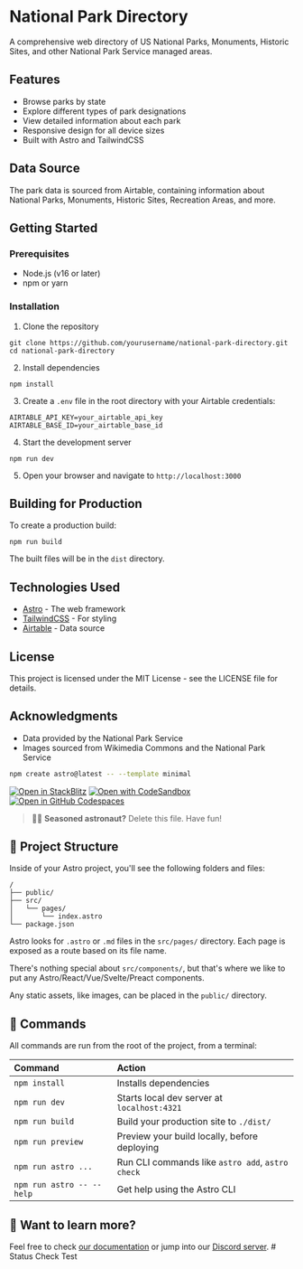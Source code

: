 # National Park Directory

A comprehensive web directory of US National Parks, Monuments, Historic Sites, and other National Park Service managed areas.

## Features

- Browse parks by state
- Explore different types of park designations
- View detailed information about each park
- Responsive design for all device sizes
- Built with Astro and TailwindCSS

## Data Source

The park data is sourced from Airtable, containing information about National Parks, Monuments, Historic Sites, Recreation Areas, and more.

## Getting Started

### Prerequisites

- Node.js (v16 or later)
- npm or yarn

### Installation

1. Clone the repository
```
git clone https://github.com/yourusername/national-park-directory.git
cd national-park-directory
```

2. Install dependencies
```
npm install
```

3. Create a `.env` file in the root directory with your Airtable credentials:
```
AIRTABLE_API_KEY=your_airtable_api_key
AIRTABLE_BASE_ID=your_airtable_base_id
```

4. Start the development server
```
npm run dev
```

5. Open your browser and navigate to `http://localhost:3000`

## Building for Production

To create a production build:

```
npm run build
```

The built files will be in the `dist` directory.

## Technologies Used

- [Astro](https://astro.build) - The web framework
- [TailwindCSS](https://tailwindcss.com) - For styling
- [Airtable](https://airtable.com) - Data source

## License

This project is licensed under the MIT License - see the LICENSE file for details.

## Acknowledgments

- Data provided by the National Park Service
- Images sourced from Wikimedia Commons and the National Park Service

```sh
npm create astro@latest -- --template minimal
```

[![Open in StackBlitz](https://developer.stackblitz.com/img/open_in_stackblitz.svg)](https://stackblitz.com/github/withastro/astro/tree/latest/examples/minimal)
[![Open with CodeSandbox](https://assets.codesandbox.io/github/button-edit-lime.svg)](https://codesandbox.io/p/sandbox/github/withastro/astro/tree/latest/examples/minimal)
[![Open in GitHub Codespaces](https://github.com/codespaces/badge.svg)](https://codespaces.new/withastro/astro?devcontainer_path=.devcontainer/minimal/devcontainer.json)

> 🧑‍🚀 **Seasoned astronaut?** Delete this file. Have fun!

## 🚀 Project Structure

Inside of your Astro project, you'll see the following folders and files:

```text
/
├── public/
├── src/
│   └── pages/
│       └── index.astro
└── package.json
```

Astro looks for `.astro` or `.md` files in the `src/pages/` directory. Each page is exposed as a route based on its file name.

There's nothing special about `src/components/`, but that's where we like to put any Astro/React/Vue/Svelte/Preact components.

Any static assets, like images, can be placed in the `public/` directory.

## 🧞 Commands

All commands are run from the root of the project, from a terminal:

| Command                   | Action                                           |
| :------------------------ | :----------------------------------------------- |
| `npm install`             | Installs dependencies                            |
| `npm run dev`             | Starts local dev server at `localhost:4321`      |
| `npm run build`           | Build your production site to `./dist/`          |
| `npm run preview`         | Preview your build locally, before deploying     |
| `npm run astro ...`       | Run CLI commands like `astro add`, `astro check` |
| `npm run astro -- --help` | Get help using the Astro CLI                     |

## 👀 Want to learn more?

Feel free to check [our documentation](https://docs.astro.build) or jump into our [Discord server](https://astro.build/chat).
#   S t a t u s   C h e c k   T e s t  
 